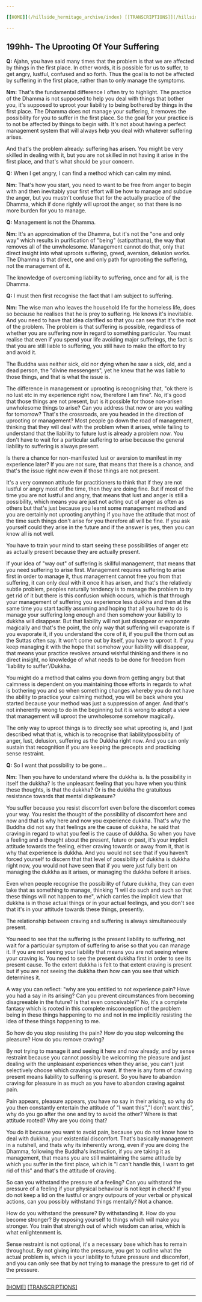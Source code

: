 ```yaml
---

[[HOME]](/hillside_hermitage_archive/index) [[TRANSCRIPTIONS]](/hillside_hermitage_archive/summarized_talk_transcriptions/index)

---
```


199hh- The Uprooting Of Your Suffering
--------------------------------------

**Q:** Ajahn, you have said many times that the problem is that we are
affected by things in the first place. In other words, it is possible
for us to suffer, to get angry, lustful, confused and so forth. Thus the
goal is to not be affected by suffering in the first place, rather than
to only manage the symptoms.

**Nm:** That\'s the fundamental difference I often try to highlight. The
practice of the Dhamma is not supposed to help you deal with things that
bother you, it\'s supposed to uproot your liability to being bothered by
things in the first place. The Dhamma does not manage your suffering, it
removes the possibility for you to suffer in the first place. So the
goal for your practice is to not be affected by things to begin with.
It's not about having a perfect management system that will always help
you deal with whatever suffering arises.

And that\'s the problem already: suffering has arisen. You might be very
skilled in dealing with it, but you are not skilled in not having it
arise in the first place, and that\'s what should be your concern.

**Q:** When I get angry, I can find a method which can calm my mind.

**Nm:** That\'s how you start, you need to want to be free from anger to
begin with and then inevitably your first effort will be how to manage
and subdue the anger, but you mustn\'t confuse that for the actually
practice of the Dhamma, which if done rightly will uproot the anger, so
that there is no more burden for you to manage.

**Q:** Management is not the Dhamma.

**Nm:** It\'s an approximation of the Dhamma, but it\'s not the "one and
only way" which results in purification of "being" (satipatthana), the
way that removes all of the unwholesome. Management cannot do that, only
that direct insight into what uproots suffering, greed, aversion,
delusion works. The Dhamma is that direct, one and only path for
uprooting the suffering, not the management of it.

The knowledge of overcoming liability to suffering, once and for all, is
the Dhamma.

**Q:** I must then first recognise the fact that I am subject to
suffering.

**Nm:** The wise man who leaves the household life for the homeless
life, does so because he realises that he is prey to suffering. He knows
it\'s inevitable. And you need to have that idea clarified so that you
can see that it\'s the root of the problem. The problem is that
suffering is possible, regardless of whether you are suffering now in
regard to something particular. You must realise that even if you spend
your life avoiding major sufferings, the fact is that you are still
liable to suffering, you still have to make the effort to try and avoid
it.

The Buddha was neither sick, old nor dying when he saw a sick, old, and
a dead person, the "divine messengers", yet he knew that he was liable
to those things, and that is what the issue is.

The difference in management or uprooting is recognising that, "ok there
is no lust etc in my experience right now, therefore I am fine". No,
it\'s good that those things are not present, but is it possible for
those non-arisen unwholesome things to arise? Can you address that now
or are you waiting for tomorrow? That's the crossroads, are you headed
in the direction of uprooting or management? Most people go down the
road of management, thinking that they will deal with the problem when
it arises, while failing to understand that the liability to future lust
is already a problem ​*now​*. You don\'t have to wait for a particular
suffering to arise because the general liability to suffering is always
present.

Is there a chance for non-manifested lust or aversion to manifest in my
experience later? If you are not sure, that means that there is a
chance, and that\'s the issue right now even if those things are not
present.

It\'s a very common attitude for practitioners to think that if they are
not lustful or angry most of the time, then they are doing fine. But if
most of the time you are not lustful and angry, that means that lust and
anger is still a possibility, which means you are just not acting out of
anger as often as others but that's just because you learnt some
management method and you are certainly not uprooting anything if you
have the attitude that most of the time such things don\'t arise for you
therefore all will be fine. If you ask yourself could they arise in the
future and if the answer is yes, then you can know all is not well.

You have to train your mind to start seeing these possibilities of anger
etc as actually present because they are actually present.

If your idea of "way out" of suffering is skillful management, that
means that you need suffering to arise first. Management requires
suffering to arise first in order to manage it, thus management cannot
free you from that suffering, it can only deal with it once it has
arisen, and that\'s the relatively subtle problem, peoples naturally
tendency is to manage the problem to try get rid of it but there is this
confusion which occurs, which is that through your management of
suffering you experience less dukkha and then at the same time you start
tacitly assuming and hoping that all you have to do is manage your
suffering long enough and then somehow your liability to dukkha will
disappear. But that liability will not just disappear or evaporate
magically and that\'s the point, the only way that suffering will
evaporate is if you evaporate it, if you understand the core of it, if
you pull the thorn out as the Suttas often say. It won\'t come out by
itself, you have to uproot it. If you keep managing it with the hope
that somehow your liability will disappear, that means your practice
revolves around wishful thinking and there is no direct insight, no
knowledge of what needs to be done for freedom from 'liability to
suffer'/Dukkha.

You might do a method that calms you down from getting angry but that
calmness is dependent on you maintaining those efforts in regards to
what is bothering you and so when something changes whereby you do not
have the ability to practice your calming method, you will be back where
you started because your method was just a suppression of anger. And
that\'s not inherently wrong to do in the beginning but it is wrong to
adopt a view that management will uproot the unwholesome somehow
magically.

The only way to uproot things is to directly see what uprooting is, and
I just described what that is, which is to recognise that
liability/possibility of anger, lust, delusion, suffering as the Dukkha
right now. And you can only sustain that recognition if you are keeping
the precepts and practicing sense restraint.

**Q:** So I want that possibility to be gone...

**Nm:** Then you have to understand where the dukkha is. Is the
possibility in itself the dukkha? Is the unpleasant feeling that you
have when you think these thoughts, is that the dukkha? Or is the dukkha
the gratuitous resistance towards that mental displeasure?

You suffer because you resist discomfort even before the discomfort
comes your way. You resist the thought of the possibility of discomfort
here and now and that is why here and now you experience dukkha. That\'s
why the Buddha did not say that feelings are the cause of dukkha, he
said that craving in regard to what you feel is the cause of dukkha. So
when you have a feeling and a thought about the present, future or past,
it\'s your implicit attitude towards the feeling, either craving towards
or away from it, that is why that experience is dukkha. And you would
not see that if you haven\'t forced yourself to discern that that level
of possibility of dukkha is dukkha right now, you would not have seen
that if you were just fully bent on managing the dukkha as it arises, or
managing the dukkha before it arises.

Even when people recognise the possibility of future dukkha, they can
even take that as something to manage, thinking "I will do such and such
so that these things will not happen to me", which carries the implicit
view that dukkha is in those actual things or in your actual feelings,
and you don\'t see that it\'s in your attitude towards these things,
presently.

The relationship between craving and suffering is always simultaneously
present.

You need to see that the suffering is the present liability to
suffering, not wait for a particular symptom of suffering to arise so
that you can manage it. If you are not seeing your liability that means
you are not seeing where your craving is. You need to see the present
dukkha first in order to see its present cause. To the extent dukkha is
felt to that extent craving is present but if you are not seeing the
dukkha then how can you see that which determines it.

A way you can reflect: "why are you entitled to not experience pain?
Have you had a say in its arising? Can you prevent circumstances from
becoming disagreeable in the future? Is that even conceivable?" No,
it\'s a complete fantasy which is rooted in this complete misconception
of the problem being in these things happening to me and not in me
implicitly resisting the idea of these things happening to me.

So how do you stop resisting the pain? How do you stop welcoming the
pleasure? How do you remove craving?

By not trying to manage it and seeing it here and now already, and by
sense restraint because you cannot possibly be welcoming the pleasure
and just dealing with the unpleasant experiences when they arise, you
can\'t just selectively choose which cravings you want. If there is any
form of craving present means liability to suffering is present. So you
have to abandon craving for pleasure in as much as you have to abandon
craving against pain.

Pain appears, pleasure appears, you have no say in their arising, so why
do you then constantly entertain the attitude of "I want this\'\',"I
don\'t want this\", why do you go after the one and try to avoid the
other? Where is that attitude rooted? Why are you doing that?

You do it because you want to avoid pain, because you do not know how to
deal with dukkha, your existential discomfort. That\'s basically
management in a nutshell, and thats why its inherently wrong, even if
you are doing the Dhamma, following the Buddha\'s instruction, if you
are taking it as management, that means you are still maintaining the
same attitude by which you suffer in the first place, which is "I can\'t
handle this, I want to get rid of this" and that\'s the attitude of
craving.

So can you withstand the pressure of a feeling? Can you withstand the
pressure of a feeling if your physical behaviour is not kept in check?
If you do not keep a lid on the lustful or angry outpours of your verbal
or physical actions, can you possibly withstand things mentally? Not a
chance.

How do you withstand the pressure? By withstanding it. How do you become
stronger? By exposing yourself to things which will make you stronger.
You train that strength out of which wisdom can arise, which is what
enlightenment is.

Sense restraint is not optional, it\'s a necessary base which has to
remain throughout. By not giving into the pressure, you get to outline
what the actual problem is, which is your liability to future pressure
and discomfort, and you can only see that by not trying to manage the
pressure to get rid of the pressure.

---

[[HOME]](/hillside_hermitage_archive/index) [[TRANSCRIPTIONS]](/hillside_hermitage_archive/summarized_talk_transcriptions/index)

---
